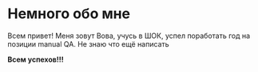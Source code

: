 # Немного обо мне
Всем привет! Меня зовут Вова, учусь в ШОК, успел поработать год на позиции manual QA. Не знаю что ещё написать

**Всем успехов!!!**